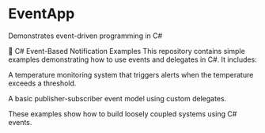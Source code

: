 # EventApp
Demonstrates event-driven programming in C#


🔔 C# Event-Based Notification Examples
This repository contains simple examples demonstrating how to use events and delegates in C#. It includes:

A temperature monitoring system that triggers alerts when the temperature exceeds a threshold.

A basic publisher-subscriber event model using custom delegates.

These examples show how to build loosely coupled systems using C# events.

